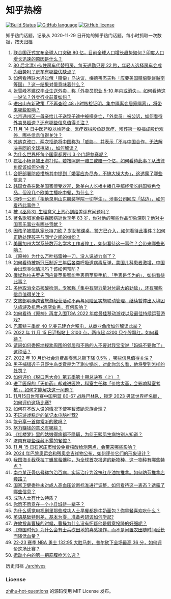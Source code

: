 # 知乎热榜
[![Build Status](https://github.com/ToWeLong/zhihu-hot-questions/workflows/CI/badge.svg)](https://github.com/ToWeLong/zhihu-hot-questions/actions)
[![GitHub language](https://img.shields.io/badge/language-golang-orange.svg)](https://golang.org/)
[![GitHub license](https://img.shields.io/github/license/ToWeLong/zhihu-hot-questions)](https://github.com/ToWeLong/zhihu-hot-questions/blob/main/LICENSE)

知乎热门话题，记录从 2020-11-29 日开始的知乎热门话题。每小时抓取一次数据，按天[归档](./archives)

<!-- BEGIN -->

1. [联合国正式宣布全球人口突破 80 亿，目前全球人口增长趋势如何？印度人口增长迅速的原因是什么？](https://www.zhihu.com/question/566597469)
1. [80 后北漂小伙住房车代替租房，每天通勤只要 22 秒，年轻人选择房车会成为趋势吗？房车有哪些优缺点？](https://www.zhihu.com/question/562849785)
1. [如何看待联大通过俄「赔偿」乌决议，梅德韦杰夫称「应要美国赔偿朝鲜越南等国」？这一结果对俄意味着什么？](https://www.zhihu.com/question/566789105)
1. [张雪峰不建议毕业生送外卖，称「外卖员职业 5-10 年内或消失」，如何看待这一说法？外卖行业前景如何？](https://www.zhihu.com/question/566821485)
1. [进出山东新政策「不再查验 48 小时核检证明、集中隔离变居家隔离」，将带来哪些影响？](https://www.zhihu.com/question/566811217)
1. [北京通州区一母亲给儿子送饺子途中被撞身亡，「外卖员」被公诉，如何看待外卖员超速？还有哪些信息值得关注？](https://www.zhihu.com/question/566791295)
1. [11 月 14 日中医药股以岭药业、医疗器械股鱼跃医疗、殡葬第一股福成股份涨停，哪些信息值得关注？](https://www.zhihu.com/question/566793099)
1. [苏纳克改口，两次拒绝将中国称为「威胁」，并表示「不与中国合作，无法解决共同的全球挑战」，如何解读？](https://www.zhihu.com/question/566847429)
1. [为什么世界杯每个国家都要带 3 个门将参赛呢？](https://www.zhihu.com/question/565778066)
1. [疯狂小杨哥被王海打假，若按照退一赔三或赔一个亿，如何看待此事？从法律角度该如何分析？](https://www.zhihu.com/question/566640840)
1. [合肥部署防疫措施其中提到「婚宴应办尽办，不搞大操大办」，这透露了哪些信息？](https://www.zhihu.com/question/566787898)
1. [韩国食品在欧美国家很受欢迎，欧美白人吃播主播几乎都经常吃韩国特色食品，但没几个欧美主播吃中餐，为什么？](https://www.zhihu.com/question/553110712)
1. [网传一公司「拒绝录用山东服装学院一切学生」，涉事公司回应「站边」，如何看待此事件？](https://www.zhihu.com/question/566793647)
1. [被《巫师3》生理意义上恶心到给差评有问题吗？](https://www.zhihu.com/question/563761693)
1. [著名歌唱家金铁霖因病逝世享年 83 岁，你对他的哪些作品印象深刻？他对中国音乐事业有哪些贡献？](https://www.zhihu.com/question/566821243)
1. [因孩子被插队家长持刀砍 7 岁女孩课桌，警方已介入，如何看待此事件？如何正确处理孩子与同学之间的纠纷？](https://www.zhihu.com/question/566630033)
1. [美国加州大学系统数万名学术工作者停工，如何看待这一事件？会带来哪些影响？](https://www.zhihu.com/question/566800570)
1. [《原神》为什么万叶挡雷神一刀，没人说战力崩了？](https://www.zhihu.com/question/485387179)
1. [如何看待被新冠压制近三年后各类呼吸道病毒反弹，美国儿科患者激增，中国会出现类似情况吗？该如何预防？](https://www.zhihu.com/question/566586983)
1. [俄媒称拉夫罗夫回应戴苹果智能手表用苹果手机，「手表是华为的」，如何看待此事？](https://www.zhihu.com/question/566839962)
1. [多地取消全员核酸检测，专家称「集中有限力量对付最大的劲敌」，还有哪些信息值得关注？](https://www.zhihu.com/question/566781815)
1. [文旅部明确跨省旅游经营活动不再与风险区实施联动管理，继续暂停出入境团队旅游及机票+酒店业务，有何影响？](https://www.zhihu.com/question/566858625)
1. [如何看待《原神》再度入围TGA 2022 年度最佳移动游戏以及最佳持续运营游戏?](https://www.zhihu.com/question/566777255)
1. [巴菲特三季度 40 亿美元建仓台积电，从商业角度如何解读此举？](https://www.zhihu.com/question/566783513)
1. [2022 年 11 月 15 日沪指站上 3100 点，两市超 4200 只个股飘红，如何看待？](https://www.zhihu.com/question/566797104)
1. [请问如何委婉地规劝周围的邻居和不熟的人不要对我宝宝说「妈妈不要你了」这种话？](https://www.zhihu.com/question/342744599)
1. [2022 年 10 月份社会消费品零售总额下降 0.5% ，哪些信息值得关注？](https://www.zhihu.com/question/566789623)
1. [男子捕猎近千只野生鸟类竟是为了涮火锅吃，对此你怎么看，他将受到怎样的处罚？](https://www.zhihu.com/question/566597123)
1. [如何评价《脱口秀大会》第五季第十期总决赛（上）？](https://www.zhihu.com/question/566851616)
1. [进了医保的「天价药」却难进医院，科室主任称「价格太高，会影响科室考核」，如何才能解决这一问题？](https://www.zhihu.com/question/566777216)
1. [11月15日世预赛中国男篮 80-67 战胜巴林队，锁定 2023 男篮世界杯名额，如何评价这场比赛?](https://www.zhihu.com/question/566723011)
1. [如何在不改人设的情况下使宇智波鼬灭族合理？](https://www.zhihu.com/question/549357655)
1. [不玩游戏稳定的笔记本电脑推荐?](https://www.zhihu.com/question/566265777)
1. [能分享一首你常听的歌吗？](https://www.zhihu.com/question/566493700)
1. [努力赚钱的意义有哪些？](https://www.zhihu.com/question/565709360)
1. [《红楼梦》里的姑娘得病都不隐瞒，为何王熙凤生病怕别人知道？](https://www.zhihu.com/question/563006043)
1. [济南有哪些深藏不露的餐馆？](https://www.zhihu.com/question/24877105)
1. [11 月 15 日石家庄市增设免费核酸检测网点，会带来哪些影响？](https://www.zhihu.com/question/566790469)
1. [2024 年巴黎奥运会和残奥会吉祥物公布，如何评价它们的形象设计？](https://www.zhihu.com/question/566779696)
1. [我国海关截获拉丁蠊属蜚蠊种，为全球首次报道的新物种，这一物种有哪些特点？](https://www.zhihu.com/question/566780101)
1. [南京某正骨店号称包治百病，实际治疗为涂抹红花油加推拿。如何防范推拿店套路？](https://www.zhihu.com/question/566589611)
1. [国家卫健委称未对成人高血压诊断标准进行调整，如何看待这一表态？透露了哪些信息？](https://www.zhihu.com/question/566856048)
1. [成功人士有什么特质？](https://www.zhihu.com/question/267770440)
1. [你愿不愿意在一个小县城待一辈子？](https://www.zhihu.com/question/417662243)
1. [为什么感觉电视剧里那些成功人士早餐都是牛奶面包？你早餐喜欢吃什么？](https://www.zhihu.com/question/561866769)
1. [英语基础特别差，基本为零，准备考研该如何学起?](https://www.zhihu.com/question/377048744)
1. [许攸投奔曹操的时候，曹操为什么没有怀疑他是假意投降的奸细呢？](https://www.zhihu.com/question/565967336)
1. [《帝国时代》为什么会有士兵砍田地的喜感操作，而不是闲置农田随时间延长而降低血量？](https://www.zhihu.com/question/566067267)
1. [22-23 赛季 NBA 勇士 132:95 大胜马刺，普尔砍下全场最高 36 分，如何评价这场比赛？](https://www.zhihu.com/question/566792814)
1. [运动小白的第一把筋膜枪怎么选？](https://www.zhihu.com/question/545899787)

<!-- END -->

历史归档 [./archives](./archives)


### License
[zhihu-hot-questions](https://github.com/towelong/zhihu-hot-questions) 的源码使用 MIT License 发布。